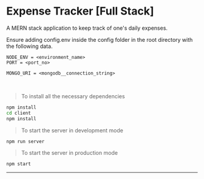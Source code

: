 # Expense Tracker [Full Stack]

A MERN stack application to keep track of one's daily expenses. 



Ensure adding config.env inside the config folder in the root directory with the following data.

```
NODE_ENV = <environment_name>
PORT = <port_no>

MONGO_URI = <mongodb__connection_string>
```

<br>

> To install all the necessary dependencies

```bash
npm install
cd client
npm install
```

> To start the server in development mode

```bash
npm run server
```

> To start the server in production mode

```bash
npm start
```

---